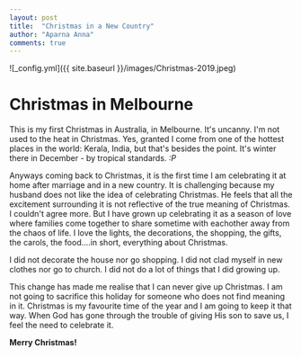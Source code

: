 ```yaml
---
layout: post
title:  "Christmas in a New Country"
author: "Aparna Anna"
comments: true
---
```


![_config.yml]({{ site.baseurl }}/images/Christmas-2019.jpeg)

# Christmas in Melbourne

This is my first Christmas in Australia, in Melbourne. It's uncanny. I'm not used to the heat in Christmas. Yes, granted I come from one of the hottest places in the world: Kerala, India, but that's besides the point. It's winter there in December - by tropical standards. *:P*

Anyways coming back to Christmas, it is the first time I am celebrating it at home after marriage and in a new country. It is challenging because my husband does not like the idea of celebrating Christmas. He feels that all the excitement surrounding it is not reflective of the true meaning of Christmas. I couldn't agree more. But I have grown up celebrating it as a season of love where families come together to share sometime with eachother away from the chaos of life. I love the lights, the decorations, the shopping, the gifts, the carols, the food....in short, everything about Christmas. 

I did not decorate the house nor go shopping. I did not clad myself in new clothes nor go to church. I did not do a lot of things that I did growing up.

This change has made me realise that I can never give up Christmas. I am not going to sacrifice this holiday for someone who does not find meaning in it. Christmas is my favourite time of the year and I am going to keep it that way. When God has gone through the trouble of giving His son to save us, I feel the need to celebrate it. 

**Merry Christmas!**
